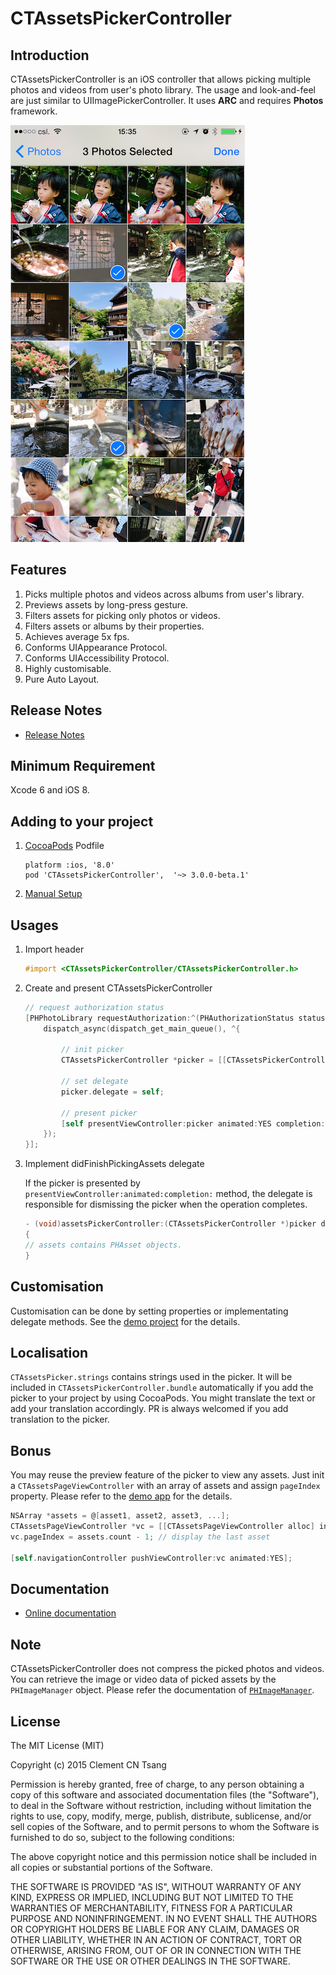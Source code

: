 # CTAssetsPickerController

## Introduction

CTAssetsPickerController is an iOS controller that allows picking multiple photos and videos from user's photo library. The usage and look-and-feel are just similar to UIImagePickerController. It uses **ARC** and requires **Photos** framework.

![Screenshot](Screenshot.png "Screenshot")

## Features
1. Picks multiple photos and videos across albums from user's library.
2. Previews assets by long-press gesture.
3. Filters assets for picking only photos or videos.
4. Filters assets or albums by their properties.
5. Achieves average 5x fps.
6. Conforms UIAppearance Protocol.
7. Conforms UIAccessibility Protocol.
8. Highly customisable.
9. Pure Auto Layout.

## Release Notes
* [Release Notes](https://github.com/chiunam/CTAssetsPickerController/releases)

## Minimum Requirement
Xcode 6 and iOS 8.

## Adding to your project
    	
1. [CocoaPods](http://cocoapods.org) Podfile

    ````
    platform :ios, '8.0'
    pod 'CTAssetsPickerController',  '~> 3.0.0-beta.1'
    ````
    	
2. [Manual Setup](https://github.com/chiunam/CTAssetsPickerController/wiki/Manual-Setup-(v3))


## Usages

1. Import header

    ```` objective-c
    #import <CTAssetsPickerController/CTAssetsPickerController.h>
    ````

2. Create and present CTAssetsPickerController

    ```` objective-c
    // request authorization status
    [PHPhotoLibrary requestAuthorization:^(PHAuthorizationStatus status){
        dispatch_async(dispatch_get_main_queue(), ^{
            
            // init picker
            CTAssetsPickerController *picker = [[CTAssetsPickerController alloc] init];
        
            // set delegate
            picker.delegate = self;
            
            // present picker
            [self presentViewController:picker animated:YES completion:nil];
        });
    }];
    ````

3. Implement didFinishPickingAssets delegate

    If the picker is presented by `presentViewController:animated:completion:` method, the delegate is responsible for dismissing the picker when the operation completes.

    ```` objective-c
    - (void)assetsPickerController:(CTAssetsPickerController *)picker didFinishPickingAssets:(NSArray *)assets
    {
    // assets contains PHAsset objects.
    }
    ````

## Customisation

Customisation can be done by setting properties or implementating delegate methods. See the [demo project](https://github.com/chiunam/CTAssetsPickerController/wiki/Running-demo-app) for the details.

## Localisation

`CTAssetsPicker.strings` contains strings used in the picker. It will be included in `CTAssetsPickerController.bundle` automatically if you add the picker to your project by using CocoaPods. You might translate the text or add your translation accordingly. PR is always welcomed if you add translation to the picker.

## Bonus

You may reuse the preview feature of the picker to view any assets. Just init a `CTAssetsPageViewController` with an array of assets and assign `pageIndex` property. Please refer to the [demo app](https://github.com/chiunam/CTAssetsPickerController/wiki/Running-demo-app) for the details.

```` objective-c
NSArray *assets = @[asset1, asset2, asset3, ...];
CTAssetsPageViewController *vc = [[CTAssetsPageViewController alloc] initWithAssets:assets];
vc.pageIndex = assets.count - 1; // display the last asset 

[self.navigationController pushViewController:vc animated:YES];
````    


## Documentation
* [Online documentation](http://cocoadocs.org/docsets/CTAssetsPickerController/)


## Note
CTAssetsPickerController does not compress the picked photos and videos. You can retrieve the image or video data of picked assets by the `PHImageManager` object. Please refer the documentation of [`PHImageManager`](https://developer.apple.com/library/prerelease/ios/documentation/Photos/Reference/PHImageManager_Class/index.html).


## License

 The MIT License (MIT)

 Copyright (c) 2015 Clement CN Tsang

 Permission is hereby granted, free of charge, to any person obtaining a copy
 of this software and associated documentation files (the "Software"), to deal
 in the Software without restriction, including without limitation the rights
 to use, copy, modify, merge, publish, distribute, sublicense, and/or sell
 copies of the Software, and to permit persons to whom the Software is
 furnished to do so, subject to the following conditions:

 The above copyright notice and this permission notice shall be included in
 all copies or substantial portions of the Software.

 THE SOFTWARE IS PROVIDED "AS IS", WITHOUT WARRANTY OF ANY KIND, EXPRESS OR
 IMPLIED, INCLUDING BUT NOT LIMITED TO THE WARRANTIES OF MERCHANTABILITY,
 FITNESS FOR A PARTICULAR PURPOSE AND NONINFRINGEMENT. IN NO EVENT SHALL THE
 AUTHORS OR COPYRIGHT HOLDERS BE LIABLE FOR ANY CLAIM, DAMAGES OR OTHER
 LIABILITY, WHETHER IN AN ACTION OF CONTRACT, TORT OR OTHERWISE, ARISING FROM,
 OUT OF OR IN CONNECTION WITH THE SOFTWARE OR THE USE OR OTHER DEALINGS IN
 THE SOFTWARE.
